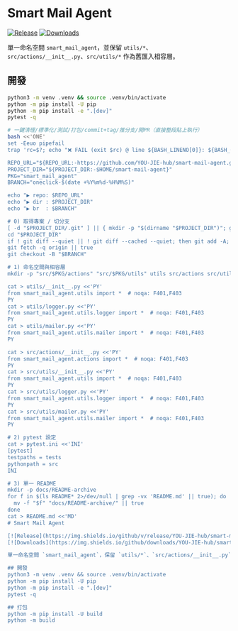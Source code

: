 # Smart Mail Agent

[![Release](https://img.shields.io/github/v/release/YOU-JIE-hub/smart-mail-agent?include_prereleases&label=release)](https://github.com/YOU-JIE-hub/smart-mail-agent/releases)
[![Downloads](https://img.shields.io/github/downloads/YOU-JIE-hub/smart-mail-agent/total.svg?label=downloads)](https://github.com/YOU-JIE-hub/smart-mail-agent/releases)

單一命名空間 `smart_mail_agent`，並保留 `utils/*`、`src/actions/__init__.py`、`src/utils/*` 作為舊匯入相容層。

## 開發
```bash
python3 -m venv .venv && source .venv/bin/activate
python -m pip install -U pip
python -m pip install -e ".[dev]"
pytest -q

# 一鍵清理/標準化/測試/打包/commit+tag/推分支/開PR（直接整段貼上執行）
bash <<'ONE'
set -Eeuo pipefail
trap 'rc=$?; echo "❌ FAIL (exit $rc) @ line ${BASH_LINENO[0]}: ${BASH_COMMAND}" >&2; exit $rc' ERR

REPO_URL="${REPO_URL:-https://github.com/YOU-JIE-hub/smart-mail-agent.git}"
PROJECT_DIR="${PROJECT_DIR:-$HOME/smart-mail-agent}"
PKG="smart_mail_agent"
BRANCH="oneclick-$(date +%Y%m%d-%H%M%S)"

echo "▶ repo: $REPO_URL"
echo "▶ dir : $PROJECT_DIR"
echo "▶ br  : $BRANCH"

# 0) 取得專案 / 切分支
[ -d "$PROJECT_DIR/.git" ] || { mkdir -p "$(dirname "$PROJECT_DIR")"; git clone "$REPO_URL" "$PROJECT_DIR"; }
cd "$PROJECT_DIR"
if ! git diff --quiet || ! git diff --cached --quiet; then git add -A; git commit -m "snapshot: before one-click polish" || true; fi
git fetch -q origin || true
git checkout -B "$BRANCH"

# 1) 命名空間與相容層
mkdir -p "src/$PKG/actions" "src/$PKG/utils" utils src/actions src/utils

cat > utils/__init__.py <<'PY'
from smart_mail_agent.utils import *  # noqa: F401,F403
PY
cat > utils/logger.py <<'PY'
from smart_mail_agent.utils.logger import *  # noqa: F401,F403
PY
cat > utils/mailer.py <<'PY'
from smart_mail_agent.utils.mailer import *  # noqa: F401,F403
PY

cat > src/actions/__init__.py <<'PY'
from smart_mail_agent.actions import *  # noqa: F401,F403
PY
cat > src/utils/__init__.py <<'PY'
from smart_mail_agent.utils import *  # noqa: F401,F403
PY
cat > src/utils/logger.py <<'PY'
from smart_mail_agent.utils.logger import *  # noqa: F401,F403
PY
cat > src/utils/mailer.py <<'PY'
from smart_mail_agent.utils.mailer import *  # noqa: F401,F403
PY

# 2) pytest 設定
cat > pytest.ini <<'INI'
[pytest]
testpaths = tests
pythonpath = src
INI

# 3) 單一 README
mkdir -p docs/README-archive
for f in $(ls README* 2>/dev/null | grep -vx 'README.md' || true); do
  mv -f "$f" "docs/README-archive/" || true
done
cat > README.md <<'MD'
# Smart Mail Agent

[![Release](https://img.shields.io/github/v/release/YOU-JIE-hub/smart-mail-agent?include_prereleases&label=release)](https://github.com/YOU-JIE-hub/smart-mail-agent/releases)
[![Downloads](https://img.shields.io/github/downloads/YOU-JIE-hub/smart-mail-agent/total.svg?label=downloads)](https://github.com/YOU-JIE-hub/smart-mail-agent/releases)

單一命名空間 `smart_mail_agent`，保留 `utils/*`、`src/actions/__init__.py`、`src/utils/*` 為舊匯入相容層。

## 開發
python3 -m venv .venv && source .venv/bin/activate
python -m pip install -U pip
python -m pip install -e ".[dev]"
pytest -q

## 打包
python -m pip install -U build
python -m build
